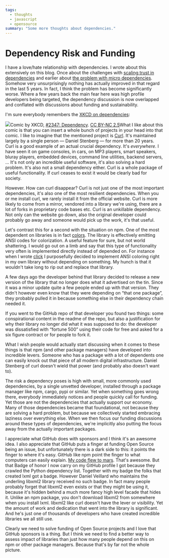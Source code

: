 ```yaml
---
tags:
  - thoughts
  - javascript
  - opensource
summary: "Some more thoughts about dependencies."
---
```


# Dependency Risk and Funding

I have a love/hate relationship with dependencies.  I wrote about this
extensively on this blog.  Once about the challenges with [scaling trust
in dependencies](/2019/7/29/dependency-scaling/) and earlier about [the
problem with micro dependencies](/2016/3/24/open-source-trust-scaling/).
Somehow very unsurprisingly nothing has actually improved in that regard
in the last 5 years.  In fact, I think the problem has become
significantly worse.  Where a few years back the main fear here was high
profile developers being targeted, the dependency discussion is now
overlapped and conflated with discussions about funding and
sustainability.

I'm sure everybody remembers the [XKCD on dependencies](https://xkcd.com/2347/):

![](https://imgs.xkcd.com/comics/dependency.png)Comic by XKCD, [#2347: Dependency](https://xkcd.com/2347/).
[CC BY-NC 2.5](https://creativecommons.org/licenses/by-nc/2.5/)What I like about this comic is that you can insert a whole bunch of
projects in your head into that comic.  I like to imagine that the
mentioned project is [Curl](https://curl.se/).  It's maintained largely
by a single person — Daniel Stenberg — for more than 20 years.  Curl is a
good example of an actual crucial dependency.  It's *everywhere*.  I have
seen it on game consoles, in cars, on MP3 players, smart speakers, bluray
players, embedded devices, command line utilities, backend servers, …
It's not only an incredible useful software, it's also solving a hard
problem.  It's also not a small dependency either.  Curl is a whole
package of useful functionality.  If curl ceases to exist it would be
clearly bad for society.

However.  How can curl disappear?  Curl is not just one of the most
important dependencies, it's also one of the most resilient dependencies.
When you or me install curl, we rarely install it from the official
website.  Curl is more likely to come from a mirror, vendored into a
library we're using, there are a lot of forks in proprietary code bases
etc.  Curl is an unkillable dependency.  Not only can the website go down,
also the original developer could probably go away and someone would pick
up the work, it's that useful.

Let's contrast this for a second with the situation on npm.  One of the
most dependent on libraries is in fact [colors](https://www.npmjs.com/package/colors).  The library is effectively
emitting ANSI codes for colorization.  A useful feature for sure, but not
world shattering.  I would go out on a limb and say that this type of
functionality very often is implemented directly instead of depended on.
For instance when I wrote [click](https://click.palletsprojects.com/) I
purposefully decided to implement ANSI coloring right in my own library
without depending on something.  My hunch is that it wouldn't take long to
rip out and replace
that library.

A few days ago the developer behind that library decided to release a new
version of the library that no longer does what it advertised on the tin.
Since it was a minor update quite a few people ended up with that version.
They didn't however even know that they were depending on “that one
package”, they probably pulled it in because something else in their
dependency chain needed it.

If you went to the GitHub repo of that developer you found two things:
some conspirational content in the readme of the repo, but also a
justification for why their library no longer did what it was supposed to
do: the developer was dissatisfied with “fortune 500” using their code for
free and asked for a six figure contract or for people to fork it.

What I wish people would actually start discussing when it comes to these
things is that npm (and other package managers) have developed into
incredible levers.  Someone who has a package with a lot of dependents one
can easily knock out that piece of all modern digital infrastructure.
Daniel Stenberg of curl doesn't wield that power (and probably also
doesn't want to).

The risk a dependency poses is high with small, more commonly used
dependencies, by a single unvetted developer, installed through a package
manager like npm, cargo, pypi or similar.  Yet when something goes wrong
there, everybody immediately notices and people quickly call for funding.
Yet those are not the dependencies that actually support our economy.
Many of those dependencies became that foundational, not because they are
solving a hard problem, but because we collectively started embracing
laziness over everything else.  When we then focus our funding discussions
around these types of dependencies, we're implicitly also putting the
focus away from the actually important packages.

I appreciate what GitHub does with sponsors and I think it's an awesome
idea.  I also appreciate that GitHub puts a finger at funding Open Source
being an issue, but unfortunately there is a dark side to this: it points
the finger to where it's easy.  GitHub like npm point the finger to what
computers can easily explain.  [My code flew to mars](https://github.blog/2021-04-19-open-source-goes-to-mars/).  That's
awesome.  But that Badge of honor I now carry on my GitHub profile I got
because they crawled the Python dependency list.  Together with my badge
the folks that created lxml got a badge.  However Daniel Veillard who
maintains the underling libxml2 library received no such badge.  In fact
many people probably forget that libxml2 even exists or that they might be
using it, because it's hidden behind a much more fancy high level facade
that hides it.  Unlike an npm package, you don't download libxml2 from
somewhere when you install lxml.  libxml2 like curl doesn't have the
lever or visibility.  Yet the amount of work and dedication that went into
the library is significant.  And he's just one of thousands of developers
who have created incredible libraries we all still use.

Clearly we need to solve funding of Open Source projects and I love that
GitHub sponsors is a thing.  But I think we need to find a better way to
assess impact of libraries than just how many people depend on this on
npm or other package managers.  Because that's by far not the whole
picture.
